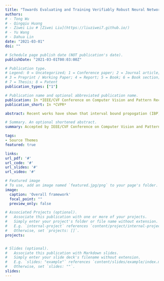 ```yaml
---
title: "Towards Evaluating and Training Verifiably Robust Neural Networks"
authors: 
# - Tong Wu
# - Qingqiu Huang
# - Ziwei Liu # [Ziwei Liu](https://liuziwei7.github.io/)
# - Yu Wang
# - Dahua Lin
date: "2021-03-01"
doi: ""

# Schedule page publish date (NOT publication's date).
publishDate: "2021-03-01T00:03:00Z"

# Publication type.
# Legend: 0 = Uncategorized; 1 = Conference paper; 2 = Journal article;
# 3 = Preprint / Working Paper; 4 = Report; 5 = Book; 6 = Book section;
# 7 = Thesis; 8 = Patent
publication_types: ["1"]

# Publication name and optional abbreviated publication name.
publication: In *IEEE/CVF Conference on Computer Vision and Pattern Recognition (CVPR)*
publication_short: In *CVPR*

abstract: Recent works have shown that interval bound propogation (IBP) can be used to train verifiably robust neural networks. Reseachers observe an intriguing phenomenon on these IBP trained networks, CROWN, a bounding method based on tighter linear relaxation, often gives very loose bounds on these networks. We also observe that most neurons become dead during the IBP training process, which could hurt the representation capability of the network. In this paper, we study the relationship between IBP and CROWN, and prove that CROWN is always tighter than IBP when choosing appropriate bounding lines. We further propose a relaxed version of CROWN, linear bound propogation (LBP), that can be used to verify large networks to obtain lower verified errors than IBP. We also design a new activation function, parameterized ramp function (ParamRamp), which has more diversity of neuron status than ReLU. We conduct extensive experiments on MNIST, CIFAR-10 and Tiny-ImageNet with ParamRamp activation and achieve state-of-the-art verified robustness.

# Summary. An optional shortened abstract.
summary: Accepted by IEEE/CVF Conference on Computer Vision and Pattern Recognition (CVPR), 2021, as **<font color='#FF5722'>Oral</font>** <br> *[Zhaoyang Lyu](https://github.com/ZhaoyangLyu), [Minghao Guo](https://www.minghaoguo.com/), **Tong Wu**, [Guodong Xu](https://xuguodong.netlify.app/), [Dahua Lin](http://dahua.me/)*

tags:
- Source Themes
featured: true

links:
url_pdf: '#'
url_code: '#'
url_slides: '#'
url_video: '#'

# Featured image
# To use, add an image named `featured.jpg/png` to your page's folder. 
image:
  caption: 'Overall framework'
  focal_point: ""
  preview_only: false

# Associated Projects (optional).
#   Associate this publication with one or more of your projects.
#   Simply enter your project's folder or file name without extension.
#   E.g. `internal-project` references `content/project/internal-project/index.md`.
#   Otherwise, set `projects: []`.
projects:


# Slides (optional).
#   Associate this publication with Markdown slides.
#   Simply enter your slide deck's filename without extension.
#   E.g. `slides: "example"` references `content/slides/example/index.md`.
#   Otherwise, set `slides: ""`.
slides: 
---
```

<!-- 
{{% callout note %}}
Click the *Cite* button above to demo the feature to enable visitors to import publication metadata into their reference management software.
{{% /callout %}}

{{% callout note %}}
Click the *Slides* button above to demo Academic's Markdown slides feature.
{{% /callout %}}

Supplementary notes can be added here, including [code and math](https://sourcethemes.com/academic/docs/writing-markdown-latex/). -->

